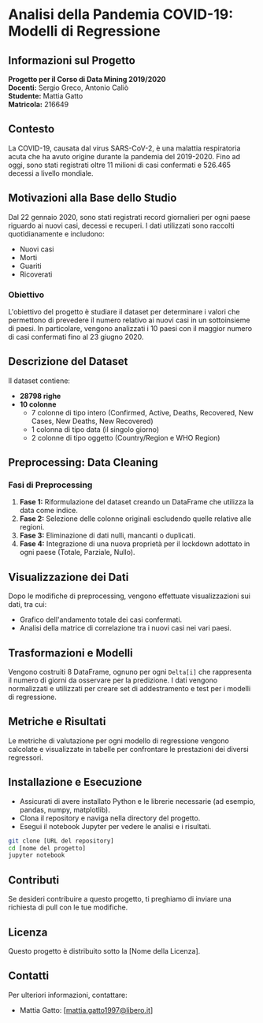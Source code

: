# Analisi della Pandemia COVID-19: Modelli di Regressione

## Informazioni sul Progetto

**Progetto per il Corso di Data Mining 2019/2020**  
**Docenti:** Sergio Greco, Antonio Caliò  
**Studente:** Mattia Gatto  
**Matricola:** 216649  

## Contesto

La COVID-19, causata dal virus SARS-CoV-2, è una malattia respiratoria acuta che ha avuto origine durante la pandemia del 2019-2020. Fino ad oggi, sono stati registrati oltre 11 milioni di casi confermati e 526.465 decessi a livello mondiale.

## Motivazioni alla Base dello Studio

Dal 22 gennaio 2020, sono stati registrati record giornalieri per ogni paese riguardo ai nuovi casi, decessi e recuperi. I dati utilizzati sono raccolti quotidianamente e includono:

- Nuovi casi
- Morti
- Guariti
- Ricoverati

### Obiettivo

L'obiettivo del progetto è studiare il dataset per determinare i valori che permettono di prevedere il numero relativo ai nuovi casi in un sottoinsieme di paesi. In particolare, vengono analizzati i 10 paesi con il maggior numero di casi confermati fino al 23 giugno 2020.

## Descrizione del Dataset

Il dataset contiene:

- **28798 righe**
- **10 colonne**
  - 7 colonne di tipo intero (Confirmed, Active, Deaths, Recovered, New Cases, New Deaths, New Recovered)
  - 1 colonna di tipo data (il singolo giorno)
  - 2 colonne di tipo oggetto (Country/Region e WHO Region)

## Preprocessing: Data Cleaning

### Fasi di Preprocessing

1. **Fase 1:** Riformulazione del dataset creando un DataFrame che utilizza la data come indice.
2. **Fase 2:** Selezione delle colonne originali escludendo quelle relative alle regioni.
3. **Fase 3:** Eliminazione di dati nulli, mancanti o duplicati.
4. **Fase 4:** Integrazione di una nuova proprietà per il lockdown adottato in ogni paese (Totale, Parziale, Nullo).

## Visualizzazione dei Dati

Dopo le modifiche di preprocessing, vengono effettuate visualizzazioni sui dati, tra cui:

- Grafico dell'andamento totale dei casi confermati.
- Analisi della matrice di correlazione tra i nuovi casi nei vari paesi.

## Trasformazioni e Modelli

Vengono costruiti 8 DataFrame, ognuno per ogni `Delta[i]` che rappresenta il numero di giorni da osservare per la predizione. I dati vengono normalizzati e utilizzati per creare set di addestramento e test per i modelli di regressione.

## Metriche e Risultati

Le metriche di valutazione per ogni modello di regressione vengono calcolate e visualizzate in tabelle per confrontare le prestazioni dei diversi regressori.

## Installazione e Esecuzione

- Assicurati di avere installato Python e le librerie necessarie (ad esempio, pandas, numpy, matplotlib).
- Clona il repository e naviga nella directory del progetto.
- Esegui il notebook Jupyter per vedere le analisi e i risultati.

```bash
git clone [URL del repository]
cd [nome del progetto]
jupyter notebook
```

## Contributi

Se desideri contribuire a questo progetto, ti preghiamo di inviare una richiesta di pull con le tue modifiche.

## Licenza

Questo progetto è distribuito sotto la [Nome della Licenza].

## Contatti

Per ulteriori informazioni, contattare:
- Mattia Gatto: [mattia.gatto1997@libero.it]